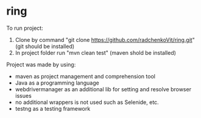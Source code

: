 # ring

To run project:
1. Clone by command "git clone https://github.com/radchenkoVit/ring.git" (git should be installed)
2. In project folder run "mvn clean test" (maven shold be installed)

Project was made by using:
- maven as project management and comprehension tool
- Java as a programming language
- webdrivermanager as an additional lib for setting and resolve browser issues
- no additional wrappers is not used such as Selenide, etc.
- testng as a testing framework
